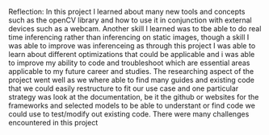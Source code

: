 Reflection:
In this project I learned about many new tools and concepts such as the openCV library and how to use it in conjunction with external devices such as a webcam. Another skill I learned was to tbe able to do real time inferencing rather than inferencing on static images, though a skill I was able to improve was inferenceing as through this project I was able to learn about different optimizations that could be applicable and i was able to improve my ability to code and troubleshoot which are essential areas applicable to my future career and studies. The researching aspect of the project went well as we where able to find many guides and existing code that we could easily restructure to fit our use case and one particular strategy was look at the documentation, be it the github or websites for the frameworks and selected models to be able to understant or find code we could use to test/modify out existing code. There were many challenges encountered in this project 
